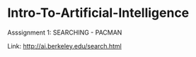 # Intro-To-Artificial-Intelligence

Asssignment 1: SEARCHING - PACMAN

Link: http://ai.berkeley.edu/search.html
